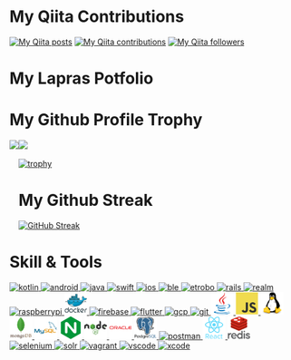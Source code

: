 # My Qiita Contributions
[![My Qiita posts](https://qiita-badge.apiapi.app/s/kazu_developer/posts.svg)](http://qiita.com/kazu_developer) [![My Qiita contributions](https://qiita-badge.apiapi.app/s/kazu_developer/contributions.svg)](http://qiita.com/kazu_developer) [![My Qiita followers](https://qiita-badge.apiapi.app/s/kazu_developer/followers.svg)](http://qiita.com/kazu_developer)

# My Lapras Potfolio
<!--START_SECTION:lapras-card-->
<!--END_SECTION:lapras-card-->

# My Github Profile Trophy
<div>
  <img height="170" align="left" src="https://github-readme-stats.vercel.app/api?username=Kazuki-0731&theme=onedark&count_private=true&include_all_commits=true" />
  <img src="https://github-readme-stats.vercel.app/api/top-langs/?username=Kazuki-0731&theme=onedark&layout=compact" />
</div>

[![trophy](https://github-profile-trophy.vercel.app/?username=Kazuki-0731&theme=onedark)](https://github.com/Kazuki-0731 "trophy")

# My Github Streak
[![GitHub Streak](http://github-readme-streak-stats.herokuapp.com?user=Kazuki-0731&theme=dark&date_format=M%20j%5B%2C%20Y%5D)](https://git.io/streak-stats)

# Skill & Tools
<!-- アイコンはこちらから拝借
 https://icons8.jp/
-->
<p align="left">
  <a href="https://kotlinlang.org/" target="_blank">
    <img src="https://upload.wikimedia.org/wikipedia/commons/0/06/Kotlin_Icon.svg" alt="kotlin" width="40"
      height="40" />
  </a>
  <a href="https://developer.android.com/?hl=ja" target="_blank">
    <img
      src="https://developer.android.com/guide/practices/ui_guidelines/images/Single_Icon_Pickup_Drop_01_2x_ext.gif?hl=ja"
      alt="android" width="40" height="40" />
  </a>
  <a href="https://www.oracle.com/jp/java/" target="_blank">
    <img src="https://img.icons8.com/color/144/000000/java-coffee-cup-logo--v1.png" alt="java" width="40" height="40" />
  </a>
  <a href="https://www.swift.org/" target="_blank">
    <img src="https://img.icons8.com/color/144/000000/swift.png" alt="swift" width="40" height="40" />
  </a>
  <a href="https://www.apple.com/jp/ios" target="_blank">
    <img src="https://img.icons8.com/material-outlined/96/000000/mac-os--v2.png" alt="ios" width="40" height="40" />
  </a>
  <a href="https://www.bluetooth.com/learn-about-bluetooth/tech-overview/" target="_blank">
    <img src="https://www.bluetooth.com/wp-content/themes/bluetooth/images/logos/bluetooth-icon-color.svg" alt="ble"
      width="40" height="40" />
  </a>
  <a href="https://www.etrobo.jp/" target="_blank">
    <img src="https://yt3.ggpht.com/ytc/AKedOLSubXBqzOUDORgEBRdmUSNL4oP1_ogrZIrVGPZE=s176-c-k-c0x00ffffff-no-rj"
      alt="etrobo" width="40" height="40" />
  </a>
  <a href="https://railsguides.jp/" target="_blank">
    <img src="https://img.icons8.com/windows/128/000000/ruby-on-rails.png" alt="rails" width="40" height="40" />
  </a>
  <a href="https://realm.io/" target="_blank">
    <img src="https://pics.freeicons.io/uploads/icons/png/5673890331551942642-512.png" alt="realm" width="40"
      height="40" />
  </a>
  <a href="https://www.raspberrypi.org/" target="_blank">
    <img src="https://pics.freeicons.io/uploads/icons/png/9219162411551942641-512.png" alt="raspberrypi" width="40"
      height="40" />
  </a>
  <a href="https://www.docker.com/" target="_blank">
    <img src="https://raw.githubusercontent.com/devicons/devicon/master/icons/docker/docker-original-wordmark.svg"
      alt="docker" width="40" height="40" />
  </a>
  <a href="https://firebase.google.com/" target="_blank">
    <img src="https://www.vectorlogo.zone/logos/firebase/firebase-icon.svg" alt="firebase" width="40" height="40" />
  </a>
  <a href="https://flutter.dev" target="_blank">
    <img src="https://www.vectorlogo.zone/logos/flutterio/flutterio-icon.svg" alt="flutter" width="40" height="40" />
  </a>
  <a href="https://cloud.google.com" target="_blank">
    <img src="https://www.vectorlogo.zone/logos/google_cloud/google_cloud-icon.svg" alt="gcp" width="40" height="40" />
  </a>
  <a href="https://git-scm.com/" target="_blank">
    <img src="https://www.vectorlogo.zone/logos/git-scm/git-scm-icon.svg" alt="git" width="40" height="40" />
  </a>
  <a href="https://www.java.com" target="_blank">
    <img src="https://raw.githubusercontent.com/devicons/devicon/master/icons/java/java-original.svg" alt="java"
      width="40" height="40" />
  </a>
  <a href="https://developer.mozilla.org/en-US/docs/Web/JavaScript" target="_blank">
    <img src="https://raw.githubusercontent.com/devicons/devicon/master/icons/javascript/javascript-original.svg"
      alt="javascript" width="40" height="40" />
  </a>
  <a href="https://www.linux.org/" target="_blank">
    <img src="https://raw.githubusercontent.com/devicons/devicon/master/icons/linux/linux-original.svg" alt="linux"
      width="40" height="40" />
  </a>
  <a href="https://www.mongodb.com/" target="_blank">
    <img src="https://raw.githubusercontent.com/devicons/devicon/master/icons/mongodb/mongodb-original-wordmark.svg"
      alt="mongodb" width="40" height="40" />
  </a>
  <a href="https://www.mysql.com/" target="_blank">
    <img src="https://raw.githubusercontent.com/devicons/devicon/master/icons/mysql/mysql-original-wordmark.svg"
      alt="mysql" width="40" height="40" />
  </a>
  <a href="https://www.nginx.com" target="_blank">
    <img src="https://raw.githubusercontent.com/devicons/devicon/master/icons/nginx/nginx-original.svg" alt="nginx"
      width="40" height="40" />
  </a>
  <a href="https://nodejs.org" target="_blank">
    <img src="https://raw.githubusercontent.com/devicons/devicon/master/icons/nodejs/nodejs-original-wordmark.svg"
      alt="nodejs" width="40" height="40" />
  </a>
  <a href="https://www.oracle.com/" target="_blank">
    <img src="https://raw.githubusercontent.com/devicons/devicon/master/icons/oracle/oracle-original.svg" alt="oracle"
      width="40" height="40" />
  </a>
  <a href="https://www.postgresql.org" target="_blank">
    <img
      src="https://raw.githubusercontent.com/devicons/devicon/master/icons/postgresql/postgresql-original-wordmark.svg"
      alt="postgresql" width="40" height="40" />
  </a>
  <a href="https://postman.com" target="_blank">
    <img src="https://www.vectorlogo.zone/logos/getpostman/getpostman-icon.svg" alt="postman" width="40" height="40" />
  </a>
  <a href="https://reactjs.org/" target="_blank">
    <img src="https://raw.githubusercontent.com/devicons/devicon/master/icons/react/react-original-wordmark.svg"
      alt="react" width="40" height="40" />
  </a>
  <a href="https://redis.io" target="_blank">
    <img src="https://raw.githubusercontent.com/devicons/devicon/master/icons/redis/redis-original-wordmark.svg"
      alt="redis" width="40" height="40" />
  </a>
  <a href="https://www.selenium.dev" target="_blank">
    <img
      src="https://raw.githubusercontent.com/detain/svg-logos/780f25886640cef088af994181646db2f6b1a3f8/svg/selenium-logo.svg"
      alt="selenium" width="40" height="40" />
  </a>
  <a href="https://lucene.apache.org/solr/" target="_blank">
    <img src="https://www.vectorlogo.zone/logos/apache_solr/apache_solr-icon.svg" alt="solr" width="40" height="40" />
  </a>
  <a href="https://www.vagrantup.com/" target="_blank">
    <img src="https://www.vectorlogo.zone/logos/vagrantup/vagrantup-icon.svg" alt="vagrant" width="40" height="40" />
  </a>
  <a href="https://code.visualstudio.com/" target="_blank">
    <img src="https://code.visualstudio.com/favicon.ico" alt="vscode" width="40" height="40" />
  </a>
  <a href="https://developer.apple.com/jp/xcode/" target="_blank">
    <img src="https://img.icons8.com/color/144/000000/xcode.png" alt="xcode" width="40" height="40" />
  </a>
</p>

<!--
**Kazuki-0731/Kazuki-0731** is a ✨ _special_ ✨ repository because its `README.md` (this file) appears on your GitHub profile.

Here are some ideas to get you started:

- 🔭 I’m currently working on ...
- 🌱 I’m currently learning ...
- 👯 I’m looking to collaborate on ...
- 🤔 I’m looking for help with ...
- 💬 Ask me about ...
- 📫 How to reach me: ...
- 😄 Pronouns: ...
- ⚡ Fun fact: ...
-->
